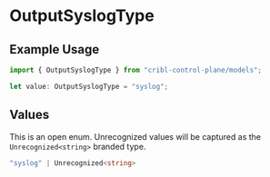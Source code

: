 # OutputSyslogType

## Example Usage

```typescript
import { OutputSyslogType } from "cribl-control-plane/models";

let value: OutputSyslogType = "syslog";
```

## Values

This is an open enum. Unrecognized values will be captured as the `Unrecognized<string>` branded type.

```typescript
"syslog" | Unrecognized<string>
```